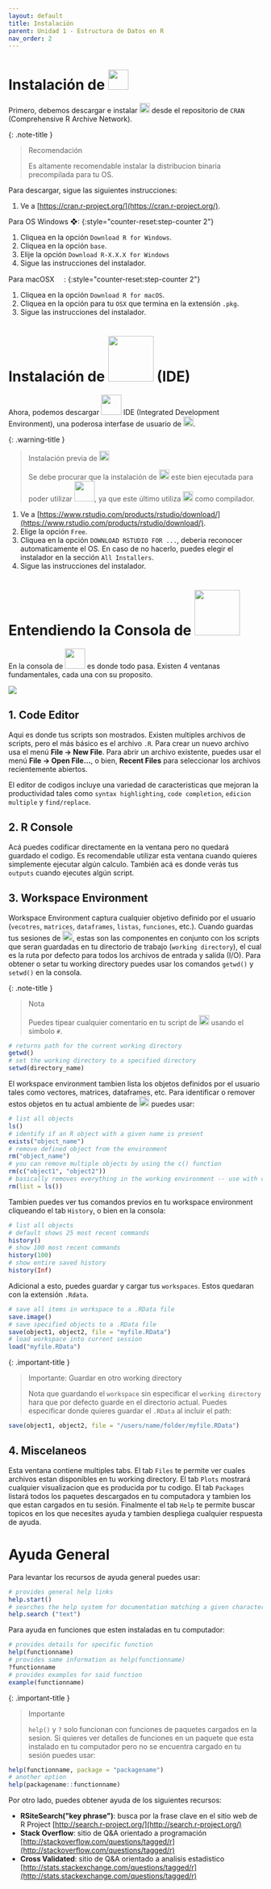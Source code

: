 ```yaml
---
layout: default
title: Instalación
parent: Unidad 1 - Estructura de Datos en R
nav_order: 2
---
```


# Instalación de <img src="/uss-softwaredatascience/assets/images/r.svg" width="40">

Primero, debemos descargar e instalar <img src="/uss-softwaredatascience/assets/images/r.svg" width="20"> desde el repositorio de `CRAN` (Comprehensive R Archive Network). 

{: .note-title }
> Recomendación
>
> Es altamente recomendable instalar la distribucion binaria precompilada para tu OS.

Para descargar, sigue las siguientes instrucciones:

1. Ve a [https://cran.r-project.org/](https://cran.r-project.org/).

Para OS Windows ❖:
{:style="counter-reset:step-counter 2"}
1. Cliquea en la opción `Download R for Windows`.
1. Cliquea en la opción `base`.
1. Elije la opción `Download R-X.X.X for Windows`
1. Sigue las instrucciones del instalador.

Para macOSX <img src="/uss-softwaredatascience/assets/images/apple.svg" width="15">:
{:style="counter-reset:step-counter 2"}
1. Cliquea en la opción `Download R for macOS`.
1. Cliquea en la opción para tu `OSX` que termina en la extensión `.pkg`.
1. Sigue las instrucciones del instalador.

# Instalación de <img src="/uss-softwaredatascience/assets/images/rstudio.svg" width="90"> (IDE)

Ahora, podemos descargar <img src="/uss-softwaredatascience/assets/images/rstudio.svg" width="40"> IDE (Integrated Development Environment), una poderosa interfase de usuario de <img src="/uss-softwaredatascience/assets/images/r.svg" width="20">.

{: .warning-title }
> Instalación previa de <img src="/uss-softwaredatascience/assets/images/r.svg" width="20">
>
> Se debe procurar que la instalación de <img src="/uss-softwaredatascience/assets/images/r.svg" width="20"> este bien ejecutada para poder utilizar <img src="/uss-softwaredatascience/assets/images/rstudio.svg" width="40">, ya que este último utiliza <img src="/uss-softwaredatascience/assets/images/r.svg" width="20"> como compilador.

1. Ve a [https://www.rstudio.com/products/rstudio/download/](https://www.rstudio.com/products/rstudio/download/).
1. Elige la opción `Free`.
1. Cliquea en la opción `DOWNLOAD RSTUDIO FOR ...`, deberia reconocer automaticamente el OS. En caso de no hacerlo, puedes elegir el instalador en la sección `All Installers`.
1. Sigue las instrucciones del instalador.

# Entendiendo la Consola de <img src="/uss-softwaredatascience/assets/images/rstudio.svg" width="90">

En la consola de <img src="/uss-softwaredatascience/assets/images/rstudio.svg" width="40"> es donde todo pasa. Existen 4 ventanas fundamentales, cada una con su proposito.

![](/uss-softwaredatascience/assets/images/rstudio.png)

## 1. Code Editor

Aqui es donde tus scripts son mostrados. Existen multiples archivos de scripts, pero el más básico es el archivo `.R`. Para crear un nuevo archivo usa el menú **File → New File**. Para abrir un archivo existente, puedes usar el menú **File → Open File…**, o bien, **Recent Files** para seleccionar los archivos recientemente abiertos.

El editor de codigos incluye una variedad de caracteristicas que mejoran la productividad tales como  `syntax highlighting`, `code completion`, `edicion multiple` y `find/replace`.

## 2. R Console

Acá puedes codificar directamente en la ventana pero no quedará guardado el codigo. Es recomendable utilizar esta ventana cuando quieres simplemente ejecutar algún calculo. También acá es donde verás tus `outputs` cuando ejecutes algún script.

## 3. Workspace Environment

Workspace Environment captura cualquier objetivo definido por el usuario (`vecotres`, `matrices`, `dataframes`, `listas`, `funciones`, etc.). Cuando guardas tus sesiones de <img src="/uss-softwaredatascience/assets/images/r.svg" width="20">, estas son las componentes en conjunto con los scripts que seran guardadas en tu directorio de trabajo (`working directory`), el cual es la ruta por defecto para todos los archivos de entrada y salida (I/O). Para obtener o setar tu working directory puedes usar los comandos `getwd()` y `setwd()` en la consola.

{: .note-title }
> Nota
>
> Puedes tipear cualquier comentario en tu script de <img src="/uss-softwaredatascience/assets/images/r.svg" width="20"> usando el simbolo `#`.

```r
# returns path for the current working directory
getwd()
# set the working directory to a specified directory
setwd(directory_name)
```

El workspace environment tambien lista los objetos definidos por el usuario tales como vectores, matrices, dataframes, etc. Para identificar o remover estos objetos en tu actual ambiente de <img src="/uss-softwaredatascience/assets/images/r.svg" width="20"> puedes usar:

```r
# list all objects
ls()
# identify if an R object with a given name is present
exists("object_name")
# remove defined object from the environment
rm("object_name")
# you can remove multiple objects by using the c() function
rm(c("object1", "object2"))
# basically removes everything in the working environment -- use with caution!
rm(list = ls())
```

Tambien puedes ver tus comandos previos en tu workspace environment cliqueando el tab `History`, o bien en la consola:

```r
# list all objects
# default shows 25 most recent commands
history()
# show 100 most recent commands
history(100)
# show entire saved history
history(Inf) 
```

Adicional a esto, puedes guardar y cargar tus `workspaces`. Estos quedaran con la extensión `.Rdata`.

```r
# save all items in workspace to a .RData file
save.image()
# save specified objects to a .RData file
save(object1, object2, file = "myfile.RData")
# load workspace into current session
load("myfile.RData")
```

{: .important-title }
> Importante: Guardar en otro working directory
>
> Nota que guardando el `workspace` sin especificar el 	`working directory` hara que por defecto guarde en el directorio actual. Puedes especificar donde quieres guardar el `.RData` al incluir el path: 
```r
save(object1, object2, file = "/users/name/folder/myfile.RData")
```

## 4. Miscelaneos

Esta ventana contiene multiples tabs. El tab `Files` te permite ver cuales archivos estan disponibles en tu working directory. El tab `Plots` mostrará cualquier visualizacion que es producida por tu codigo. El tab `Packages` listará todos los paquetes descargados en tu computadora y tambien los que estan cargados en tu sesión. Finalmente el tab `Help` te permite buscar topicos en los que necesites ayuda y tambien despliega cualquier respuesta de ayuda.

# Ayuda General

Para levantar los recursos de ayuda general puedes usar:

```r
# provides general help links
help.start()
# searches the help system for documentation matching a given character string
help.search ("text") 
```

Para ayuda en funciones que esten instaladas en tu computador:

```r
# provides details for specific function
help(functionname)
# provides same information as help(functionname)
?functionname
# provides examples for said function
example(functionname) 
```

{: .important-title }
> Importante
>
> `help()` y `?` solo funcionan con funciones de paquetes cargados en la sesion. Si quieres ver detalles de funciones en un paquete que esta instalado en tu computador pero no se encuentra cargado en tu sesión puedes usar:
```r
help(functionname, package = "packagename")
# another option
help(packagename::functionname)
```

Por otro lado, puedes obtener ayuda de los siguientes recursos:

- **RSiteSearch("key phrase")**: busca por la frase clave en el sitio web de R Project [http://search.r-project.org/](http://search.r-project.org/)
- **Stack Overflow**: sitio de Q&A orientado a programación [http://stackoverflow.com/questions/tagged/r](http://stackoverflow.com/questions/tagged/r)
- **Cross Validated**: sitio de Q&A orientado a analisis estadistico [http://stats.stackexchange.com/questions/tagged/r](http://stats.stackexchange.com/questions/tagged/r)